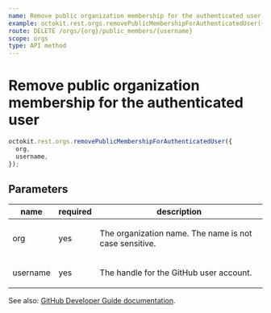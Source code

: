 ```yaml
---
name: Remove public organization membership for the authenticated user
example: octokit.rest.orgs.removePublicMembershipForAuthenticatedUser({ org, username })
route: DELETE /orgs/{org}/public_members/{username}
scope: orgs
type: API method
---
```


# Remove public organization membership for the authenticated user

```js
octokit.rest.orgs.removePublicMembershipForAuthenticatedUser({
  org,
  username,
});
```

## Parameters

<table>
  <thead>
    <tr>
      <th>name</th>
      <th>required</th>
      <th>description</th>
    </tr>
  </thead>
  <tbody>
    <tr><td>org</td><td>yes</td><td>

The organization name. The name is not case sensitive.

</td></tr>
<tr><td>username</td><td>yes</td><td>

The handle for the GitHub user account.

</td></tr>
  </tbody>
</table>

See also: [GitHub Developer Guide documentation](https://docs.github.com/rest/reference/orgs#remove-public-organization-membership-for-the-authenticated-user).
